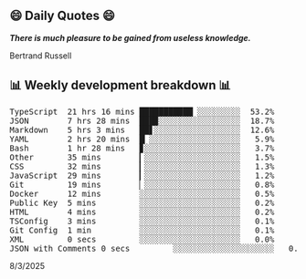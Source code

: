 ## 😄 Daily Quotes 😄

_**There is much pleasure to be gained from useless knowledge.**_

Bertrand Russell



## 📊 Weekly development breakdown 📊

<pre>TypeScript  21 hrs 16 mins ███████████▏░░░░░░░░░  53.2%
JSON        7 hrs 28 mins  ███▉░░░░░░░░░░░░░░░░░  18.7%
Markdown    5 hrs 3 mins   ██▋░░░░░░░░░░░░░░░░░░  12.6%
YAML        2 hrs 20 mins  █▏░░░░░░░░░░░░░░░░░░░   5.9%
Bash        1 hr 28 mins   ▊░░░░░░░░░░░░░░░░░░░░   3.7%
Other       35 mins        ▎░░░░░░░░░░░░░░░░░░░░   1.5%
CSS         32 mins        ▎░░░░░░░░░░░░░░░░░░░░   1.3%
JavaScript  29 mins        ▎░░░░░░░░░░░░░░░░░░░░   1.2%
Git         19 mins        ▏░░░░░░░░░░░░░░░░░░░░   0.8%
Docker      12 mins        ░░░░░░░░░░░░░░░░░░░░░   0.5%
Public Key  5 mins         ░░░░░░░░░░░░░░░░░░░░░   0.2%
HTML        4 mins         ░░░░░░░░░░░░░░░░░░░░░   0.2%
TSConfig    3 mins         ░░░░░░░░░░░░░░░░░░░░░   0.1%
Git Config  1 min          ░░░░░░░░░░░░░░░░░░░░░   0.1%
XML         0 secs         ░░░░░░░░░░░░░░░░░░░░░   0.0%
JSON with Comments 0 secs         ░░░░░░░░░░░░░░░░░░░░░   0.0%</pre>

8/3/2025